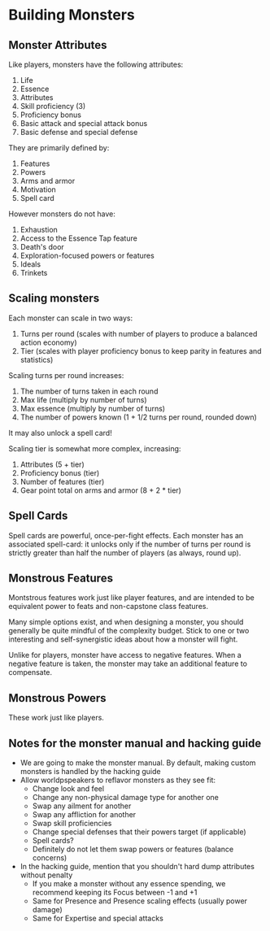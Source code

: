 # Building Monsters

## Monster Attributes

Like players, monsters have the following attributes:

1. Life
2. Essence
3. Attributes
4. Skill proficiency (3)
5. Proficiency bonus
6. Basic attack and special attack bonus
7. Basic defense and special defense

They are primarily defined by:

1. Features
2. Powers
3. Arms and armor
4. Motivation
5. Spell card

However monsters do not have:

1. Exhaustion
2. Access to the Essence Tap feature
3. Death's door
4. Exploration-focused powers or features
5. Ideals
6. Trinkets

## Scaling monsters

Each monster can scale in two ways:

1. Turns per round (scales with number of players to produce a balanced action economy)
2. Tier (scales with player proficiency bonus to keep parity in features and statistics)

Scaling turns per round increases:

1. The number of turns taken in each round
2. Max life (multiply by number of turns)
3. Max essence (multiply by number of turns)
4. The number of powers known (1 + 1/2 turns per round, rounded down)

It may also unlock a spell card!

Scaling tier is somewhat more complex, increasing:

1. Attributes (5 + tier)
2. Proficiency bonus (tier)
3. Number of features (tier)
4. Gear point total on arms and armor (8 + 2 * tier)

## Spell Cards

Spell cards are powerful, once-per-fight effects.
Each monster has an associated spell-card: it unlocks only if the number of turns per round is strictly greater than half the number of players (as always, round up).

## Monstrous Features

Montstrous features work just like player features, and are intended to be equivalent power to feats and non-capstone class features.

Many simple options exist, and when designing a monster, you should generally be quite mindful of the complexity budget.
Stick to one or two interesting and self-synergistic ideas about how a monster will fight.

Unlike for players, monster have access to negative features.
When a negative feature is taken, the monster may take an additional feature to compensate.

## Monstrous Powers

These work just like players.

## Notes for the monster manual and hacking guide

- We are going to make the monster manual. By default, making custom monsters is handled by the hacking guide
- Allow worldpspeakers to reflavor monsters as they see fit:
	- Change look and feel
	- Change any non-physical damage type for another one 
	- Swap any ailment for another
	- Swap any affliction for another
	- Swap skill proficiencies
	- Change special defenses that their powers target (if applicable)
	- Spell cards?
	- Definitely do not let them swap powers or features (balance concerns)
- In the hacking guide, mention that you shouldn't hard dump attributes without penalty
	- If you make a monster without any essence spending, we recommend keeping its Focus between -1 and +1
	- Same for Presence and Presence scaling effects (usually power damage)
	- Same for Expertise and special attacks
